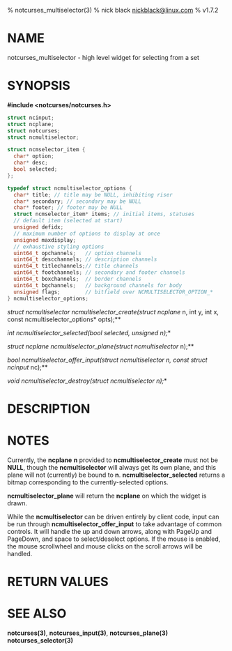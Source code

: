% notcurses_multiselector(3)
% nick black <nickblack@linux.com>
% v1.7.2

# NAME

notcurses_multiselector - high level widget for selecting from a set

# SYNOPSIS

**#include <notcurses/notcurses.h>**

```c
struct ncinput;
struct ncplane;
struct notcurses;
struct ncmultiselector;

struct ncmselector_item {
  char* option;
  char* desc;
  bool selected;
};

typedef struct ncmultiselector_options {
  char* title; // title may be NULL, inhibiting riser
  char* secondary; // secondary may be NULL
  char* footer; // footer may be NULL
  struct ncmselector_item* items; // initial items, statuses
  // default item (selected at start)
  unsigned defidx;
  // maximum number of options to display at once
  unsigned maxdisplay;
  // exhaustive styling options
  uint64_t opchannels;   // option channels
  uint64_t descchannels; // description channels
  uint64_t titlechannels;// title channels
  uint64_t footchannels; // secondary and footer channels
  uint64_t boxchannels;  // border channels
  uint64_t bgchannels;   // background channels for body
  unsigned flags;        // bitfield over NCMULTISELECTOR_OPTION_*
} ncmultiselector_options;
```

**struct ncmultiselector* ncmultiselector_create(struct ncplane* n, int y, int x, const ncmultiselector_options* opts);**

**int ncmultiselector_selected(bool* selected, unsigned n);**

**struct ncplane* ncmultiselector_plane(struct ncmultiselector* n);**

**bool ncmultiselector_offer_input(struct ncmultiselector* n, const struct ncinput* nc);**

**void ncmultiselector_destroy(struct ncmultiselector* n);**

# DESCRIPTION

# NOTES

Currently, the **ncplane** **n** provided to **ncmultiselector_create**
must not be **NULL**, though the **ncmultiselector** will always get its
own plane, and this plane will not (currently) be bound to **n**.
**ncmultiselector_selected** returns a bitmap corresponding to the
currently-selected options.

**ncmultiselector_plane** will return the **ncplane** on which the widget is
drawn.

While the **ncmultiselector** can be driven entirely by client code,
input can be run through **ncmultiselector_offer_input** to take
advantage of common controls. It will handle the up and down arrows,
along with PageUp and PageDown, and space to select/deselect options.
If the mouse is enabled, the mouse scrollwheel and mouse clicks on the scroll
arrows will be handled.

# RETURN VALUES

# SEE ALSO

**notcurses(3)**,
**notcurses_input(3)**,
**notcurses_plane(3)**
**notcurses_selector(3)**
